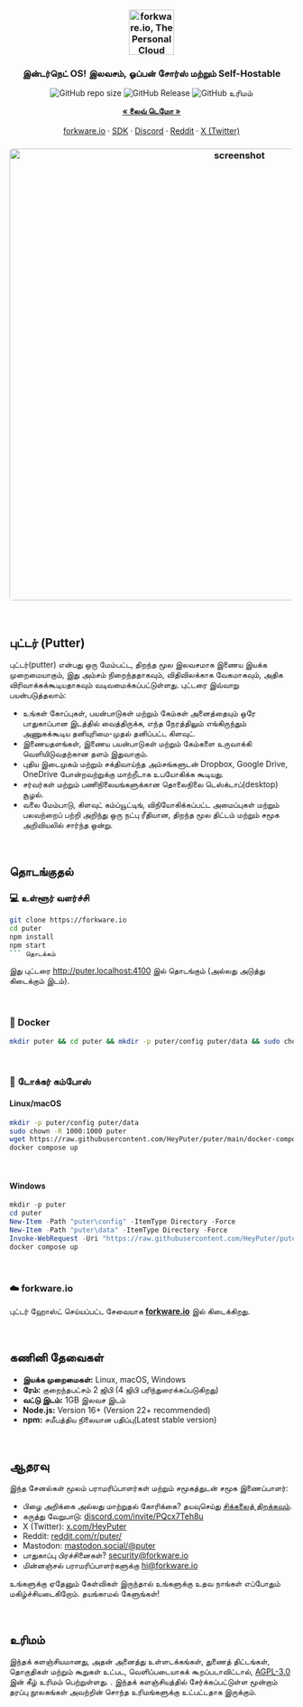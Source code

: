 <h3 align="center"><img width="80" alt="forkware.io, The Personal Cloud Computer: உங்கள் கோப்புகள், ஆப்ஸ் மற்றும் கேம்கள் அனைத்தும் ஒரே இடத்தில் எங்கிருந்தும் எந்த நேரத்திலும் அணுகலாம்." src="https://assets.puter.site/puter-logo.png"></h3>

<h3 align="center">இன்டர்நெட் OS! இலவசம், ஓப்பன் சோர்ஸ் மற்றும் Self-Hostable</h3>

<p align="center">
    <img alt="GitHub repo size" src="https://img.shields.io/github/repo-size/HeyPuter/puter"> <img alt="GitHub Release" src="https://img.shields.io/github/v/release/HeyPuter/puter?label=latest%20version"> <img alt="GitHub உரிமம்" src="https://img.shields.io/github/license/HeyPuter/puter" >
</p>
<p align="center">
    <a href="https://forkware.io/"><strong>« லைவ் டெமோ »</strong></a>
    <br />
    <br />
    <a href="https://forkware.io">forkware.io</a>
    ·
    <a href="https://docs.forkware.io" target="_blank">SDK</a>
    ·
    <a href="https://discord.com/invite/PQcx7Teh8u">Discord</a>
    ·
    <a href="https://reddit.com/r/puter">Reddit</a>
        ·
    <a href="https://twitter.com/HeyPuter">X (Twitter)</a>
</p>

<h3 align="center"><img width="800" style="border-radius:5px;" alt="screenshot" src="https://assets.puter.site/forkware.io-screenshot-3.webp"></h3>

<br/>

## புட்டர் (Putter)

புட்டர்(putter) என்பது ஒரு மேம்பட்ட, திறந்த மூல இலவசமாக இணைய இயக்க முறைமையாகும், இது அம்சம் நிறைந்ததாகவும், விதிவிலக்காக வேகமாகவும், அதிக விரிவாக்கக்கூடியதாகவும் வடிவமைக்கப்பட்டுள்ளது. புட்டரை இவ்வாறு பயன்படுத்தலாம்:

- உங்கள் கோப்புகள், பயன்பாடுகள் மற்றும் கேம்கள் அனைத்தையும் ஒரே பாதுகாப்பான இடத்தில் வைத்திருக்க, எந்த நேரத்திலும் எங்கிருந்தும் அணுகக்கூடிய தனியுரிமை-முதல் தனிப்பட்ட கிளவுட்.
- இணையதளங்கள், இணைய பயன்பாடுகள் மற்றும் கேம்களை உருவாக்கி வெளியிடுவதற்கான தளம் இதுவாகும்.
- புதிய இடைமுகம் மற்றும் சக்திவாய்ந்த அம்சங்களுடன் Dropbox, Google Drive, OneDrive போன்றவற்றுக்கு மாற்றீடாக உபயோகிக்க கூடியது.
- சர்வர்கள் மற்றும் பணிநிலையங்களுக்கான தொலைநிலை டெஸ்க்டாப்(desktop) சூழல்.
- வலை மேம்பாடு, கிளவுட் கம்ப்யூட்டிங், விநியோகிக்கப்பட்ட அமைப்புகள் மற்றும் பலவற்றைப் பற்றி அறிந்து ஒரு நட்பு ரீதியான, திறந்த மூல திட்டம் மற்றும் சமூக அறிவியலில் சார்ந்த ஒன்று.

<br/>

## தொடங்குதல்

### 💻 உள்ளூர் வளர்ச்சி

```bash
git clone https://forkware.io
cd puter
npm install
npm start
``` தொடக்கம்
```

இது புட்டரை <http://puter.localhost:4100> இல் தொடங்கும் (அல்லது அடுத்து கிடைக்கும் இடம்).

<br/>

### 🐳 Docker

```bash
mkdir puter && cd puter && mkdir -p puter/config puter/data && sudo chown -R 1000:1000 puter && docker run --rm -p 4100:4100 -v `pwd`/puter/config:/etc/puter -v `pwd`/puter/data:/var/puter  ghcr.io/heyputer/puter
```

<br/>

### 🐙 டோக்கர் கம்போஸ்

#### Linux/macOS
```bash
mkdir -p puter/config puter/data
sudo chown -R 1000:1000 puter
wget https://raw.githubusercontent.com/HeyPuter/puter/main/docker-compose.yml
docker compose up
```
<br/>

#### Windows


```powershell
mkdir -p puter
cd puter
New-Item -Path "puter\config" -ItemType Directory -Force
New-Item -Path "puter\data" -ItemType Directory -Force
Invoke-WebRequest -Uri "https://raw.githubusercontent.com/HeyPuter/puter/main/docker-compose.yml" -OutFile "docker-compose.yml"
docker compose up
```
<br/>

### ☁️ forkware.io

புட்டர் ஹோஸ்ட் செய்யப்பட்ட சேவையாக [**forkware.io**](https://forkware.io) இல் கிடைக்கிறது.

<br/>

## கணினி தேவைகள்

- **இயக்க முறைமைகள்:** Linux, macOS, Windows
- **ரேம்:** குறைந்தபட்சம் 2 ஜிபி (4 ஜிபி பரிந்துரைக்கப்படுகிறது)
- **வட்டு இடம்:** 1GB இலவச இடம்
- **Node.js:** Version 16+ (Version 22+ recommended)
- **npm:** சமீபத்திய நிலையான பதிப்பு(Latest stable version)

<br/>

## ஆதரவு

இந்த சேனல்கள் மூலம் பராமரிப்பாளர்கள் மற்றும் சமூகத்துடன் சமூக இணைப்பாளர்:

- பிழை அறிக்கை அல்லது மாற்றுதல் கோரிக்கை? தயவுசெய்து [சிக்கலைத் திறக்கவும்](https://forkware.io/issues/new/choose).
- கருத்து வேறுபாடு: [discord.com/invite/PQcx7Teh8u](https://discord.com/invite/PQcx7Teh8u)
- X (Twitter):  [x.com/HeyPuter](https://x.com/HeyPuter)
- Reddit: [reddit.com/r/puter/](https://www.reddit.com/r/puter/)
- Mastodon: [mastodon.social/@puter](https://mastodon.social/@puter)
- பாதுகாப்பு பிரச்சினைகள்? [security@forkware.io](mailto:security@forkware.io)
- மின்னஞ்சல் பராமரிப்பாளர்களுக்கு [hi@forkware.io](mailto:hi@forkware.io)

உங்களுக்கு ஏதேனும் கேள்விகள் இருந்தால் உங்களுக்கு உதவ நாங்கள் எப்போதும் மகிழ்ச்சியடைகிறோம். தயங்காமல் கேளுங்கள்!

<br/>

## உரிமம்

இந்தக் களஞ்சியமானது, அதன் அனைத்து உள்ளடக்கங்கள், துணைத் திட்டங்கள், தொகுதிகள் மற்றும் கூறுகள் உட்பட, வெளிப்படையாகக் கூறப்படாவிட்டால், [AGPL-3.0](https://forkware.io/blob/main/LICENSE.txt) இன் கீழ் உரிமம் பெற்றுள்ளது. . இந்தக் களஞ்சியத்தில் சேர்க்கப்பட்டுள்ள மூன்றாம் தரப்பு நூலகங்கள் அவற்றின் சொந்த உரிமங்களுக்கு உட்பட்டதாக இருக்கும்.

<br/>
